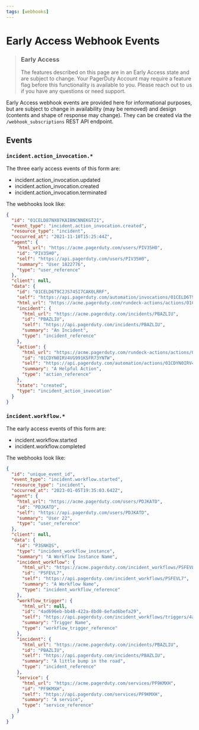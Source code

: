 ```yaml
---
tags: [webhooks]
---
```


# Early Access Webhook Events

<!-- theme: warning -->
> ### Early Access
>
> The features described on this page are in an Early Access state and are subject to change. Your PagerDuty Account may
> require a feature flag before this functionality is available to you. Please reach out to us if you have any questions or
> need support.

Early Access webhook events are provided here for informational purposes, but are subject to change in availability
(may be removed) and design (contents and shape of response may change). They can be created via the
 `/webhook_subscriptions` REST API endpoint.

 ## Events

 ### `incident.action_invocation.*`

The three early access events of this form are:

* incident.action_invocation.updated
* incident.action_invocation.created
* incident.action_invocation.terminated

The webhooks look like:

```json
{
  "id": "01CELD87NX07KAIBNCNNEKGT21",
  "event_type": "incident.action_invocation.created",
  "resource_type": "incident",
  "occurred_at": "2021-11-10T15:25:44Z",
  "agent": {
    "html_url": "https://acme.pagerduty.com/users/PIV35H0",
    "id": "PIV35H0",
    "self": "https://api.pagerduty.com/users/PIV35H0",
    "summary": "User 1822776",
    "type": "user_reference"
  },
  "client": null,
  "data": {
    "id": "01CELD6T9C2JS745I7CAK0LRRF",
    "self": "https://api.pagerduty.com/automation/invocations/01CELD6T9C2JS745I7CAK0LRRF",
    "html_url": "https://acme.pagerduty.com/rundeck-actions/actions/01CDYN0IRV4VG991K5FR73YNTW/invocations/01CELD6T9C2JS745I7CAK0LRRF/report",
    "incident": {
      "html_url": "https://acme.pagerduty.com/incidents/PBAZLIU",
      "id": "PBAZLIU",
      "self": "https://api.pagerduty.com/incidents/PBAZLIU",
      "summary": "An Incident",
      "type": "incident_reference"
    },
    "action": {
      "html_url": "https://acme.pagerduty.com/rundeck-actions/actions/01CDYN0IRV4VG991K5FR73YNTW",
      "id": "01CDYN0IRV4VG991K5FR73YNTW",
      "self": "https://api.pagerduty.com/automation/actions/01CDYN0IRV4VG991K5FR73YNTW",
      "summary": "A Helpful Action",
      "type": "action_reference"
    },
    "state": "created",
    "type": "incident_action_invocation"
  }
}

```

### `incident.workflow.*`

The early access events of this form are:

* incident.workflow.started
* incident.workflow.completed

The webhooks look like:

```json
{
  "id": "unique_event_id",
  "event_type": "incident.workflow.started",
  "resource_type": "incident",
  "occurred_at": "2023-01-05T19:35:03.642Z",
  "agent": {
    "html_url": "https://acme.pagerduty.com/users/PDJKATD",
    "id": "PDJKATD",
    "self": "https://api.pagerduty.com/users/PDJKATD",
    "summary": "User 22",
    "type": "user_reference"
  },
  "client": null,
  "data": {
    "id": "P3SNKQS",
    "type": "incident_workflow_instance",
    "summary": "A Workflow Instance Name",
    "incident_workflow": {
      "html_url": "https://acme.pagerduty.com/incident_workflows/PSFEVL7",
      "id": "PSFEVL7",
      "self": "https://api.pagerduty.com/incident_workflows/PSFEVL7",
      "summary": "A Workflow Name",
      "type": "incident_workflow_reference"
    },
    "workflow_trigger": {
      "html_url": null,
      "id": "4ad696eb-bb48-422a-8bd0-6efad6befa29",
      "self": "https://api.pagerduty.com/incident_workflows/triggers/4ad696eb-bb48-422a-8bd0-6efad6befa29",
      "summary": "Trigger Name",
      "type": "workflow_trigger_reference"
    },
    "incident": {
      "html_url": "https://acme.pagerduty.com/incidents/PBAZLIU",
      "id": "PBAZLIU",
      "self": "https://api.pagerduty.com/incidents/PBAZLIU",
      "summary": "A little bump in the road",
      "type": "incident_reference"
    },
    "service": {
      "html_url": "https://acme.pagerduty.com/services/PF9KMXH",
      "id": "PF9KMXH",
      "self": "https://api.pagerduty.com/services/PF9KMXH",
      "summary": "A service",
      "type": "service_reference"
    }
  }
}
```
